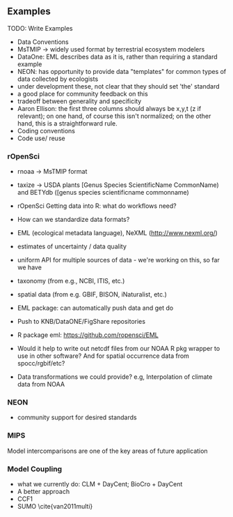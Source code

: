 ## Examples

TODO: Write Examples

* Data Conventions
 * MsTMIP -> widely used format by terrestrial ecosystem modelers
 * DataOne: EML describes data as it is, rather than requiring a standard example
 * NEON: has opportunity to provide data "templates" for common types of data collected by ecologists 
  * under development these, not clear that they should set 'the' standard
  * a good place for community feedback on this
  * tradeoff between generality and specificity
 * Aaron Ellison: the first three columns should always be x,y,t (z if relevant); on one hand, of course this isn't normalized; on the other hand, this is a straightforward rule.
* Coding conventions
* Code use/ reuse

### rOpenSci
 * rnoaa -> MsTMIP format
 * taxize -> USDA plants [Genus Species ScientificName CommonName) and BETYdb ([genus species scientificname commonname)  

* rOpenSci Getting data into R: what do workflows need?
 * How can we standardize data formats?
 * EML (ecological metadata language), NeXML (http://www.nexml.org/)
 * estimates of uncertainty / data quality
 * uniform API for multiple sources of data - we're working on this, so far we have 
  * taxonomy (from e.g., NCBI, ITIS, etc.)
  * spatial data (from e.g. GBIF, BISON, iNaturalist, etc.)
 * EML package: can automatically push data and get do
  * Push to KNB/DataONE/FigShare repositories
  * R package eml: https://github.com/ropensci/EML
 * Would it help to write out netcdf files from our NOAA R pkg wrapper to use in other software? And for spatial occurrence data from spocc/rgbif/etc?
 * Data transformations we could provide? e.g, Interpolation of climate data from NOAA

### NEON 
 * community support for desired standards


### MIPS

Model intercomparisons are one of the key areas of future application

### Model Coupling

* what we currently do: CLM + DayCent; BioCro + DayCent
* A better approach
 * CCF1
 * SUMO \cite{van2011multi}